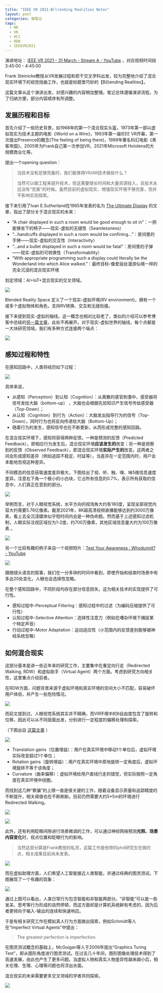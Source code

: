 ```yaml
---
title: "IEEE VR 2021-B(l)ending Realities Notes"
layout: post
categories: 做笔记
tags:
  - MR
  - VR
  - HCI
  - RDW
  - IEEEVR2021
---
```


演讲地址： [IEEE VR 2021 - 31 March - Stream A - YouTube](https://www.youtube.com/watch?v=Ds-h1J4MFMI) ，对应视频时间段 3:45:00 - 4:45:00

<!-- more -->

Frank Steinicke教授从VR发展过程和若干交叉学科出发，较为完整地介绍了混合现实环境下的视觉扭曲工作，也就是标题里巧妙的【B(l)ending Realities】。

这篇文章从这个演讲出发，对感兴趣的内容稍加整理。笔记总体遵循演讲流程，为了归纳方便，部分内容顺序有所调整。

## 发展历程和目标

首先介绍了一些历史背景，如1968年的第一个混合现实头盔，1973年第一部以虚拟现实为技术主题的电影《World on a Wire》，1993年第一届IEEE VR开幕，第一次提出Presence的概念(The feeling of being there)，1999年著名科幻电影《黑客帝国》，2005年为Frank自己第一次参加VR，2021年Microsoft Hololens的大规模商业化等。

提出一个opening question：

> 当技术没有足够完备时，我们能够用VR/AR技术做些什么？
>
> 当然可以做工程来提升技术，但这需要很长时间和大量资源投入，且技术永远没有“完美”的时候。虽然目前的虚拟现实、增强现实环境不够完善，但并不影响实验探索。

接下来引用了Ivan E.Sutherland在1965年发表的名为 [The Ultimate Display](https://my.eng.utah.edu/~cs6360/Readings/UltimateDisplay.pdf) 的文章，指出了部分关于混合现实的未来：

* “A chair displayed in such a room would be good enough to sit in”：一把能够坐下的椅子——现实-虚拟的无缝性（Seamlessness）
* “...handcuffs displayed in such a room would be confining...”：房间里的手铐——现实-虚拟的交互性（Interactivity）
* “...and a bullet displayed in such a room would be fatal”：房间里的子弹——现实-虚拟的可转换性（Transformability）
* “With appropriate programming such a display could literally be the Wonderland into which Alice walked.”：最终目标-像爱丽丝漫游仙境一样的完全沉浸的混合现实环境

划定领域：AI+IoT+混合现实的交叉领域。

![](https://github.com/HusterHope/blogimage/raw/master/20210428-1.png)

Blended Reality Space 定义了一个现实-虚拟环境(RV environment)，拥有一个或多个虚拟物体和角色，支持RV转换、交互和无缝衔接。

接下来提到现实-虚拟的轴线，这一概念也相对比较老了，类似的介绍可以参考博客中总结的[另一篇文章](https://leohope.com/%E5%86%99%E9%9A%8F%E7%AC%94/2019/12/29/ARVR/)，此处不再展开。对于现实-虚拟世界的轴线，每个点都是一大块研究领域，我们有多种方式连接两个端点：

![](https://github.com/HusterHope/blogimage/raw/master/20210428-2.png)

## 感知过程和特性

在感知回路中，人类将经历如下过程：

![](https://github.com/HusterHope/blogimage/raw/master/20210428-3.png)

具体来说，

* 从感知（Perception）到认知（Cognition）：从离散的感官刺激中，感受器将信号发给大脑（bottom-up） ，大脑也会根据先验知识产生信号传给感受器（Top-Down）；
* 从认知（Cognition）到行为（Action）：大脑发出指导行为的信号（Top-Down），同时行为也将反向传递给大脑（Bottom-Up）；
* 随着行为的发生，感知信号也在不断更新，从而形成完整的感知回路。

在混合现实环境下，感知将获得两种反馈。一种是预测的反馈（Predicted Feedback），即相应行为发生后，混合现实环境**应该发生的**改变；另一种是观察到的反馈（Observed Feedback），即混合现实环境**实际产生的**改变。这两者之间会形成感知差异（例如追踪不稳定、时延等），当差异在一定范围内时，用户会本能地忽视这种差异。

不同模态的信息获取速度差异极大，下图给出了视、听、触、嗅、味5维信息速度差异。注意右下角一个极小的小白块，它占所有信息的0.7%，表示所有获取的信息中，人们真正在意到的部分。

![](https://github.com/HusterHope/blogimage/raw/master/20210428-4.png)

举例而言，对于人眼视觉系统，水平方向的视场角大约有180度，呈现全部视觉内容大约需要5.76亿像素。截至2021年，8K超高清视频直播能够达到约3000万像素，看上去全沉浸媒体似乎短时间内会是一种伪命题。然而基于上述感知过滤机制，人眼实际注视区域仅为1-2度，约700万像素，其他区域信息量大约为100万像素 。

![](https://github.com/HusterHope/blogimage/raw/master/20210428-5.png)

另一个比较有趣的例子来自一个视频短片：[Test Your Awareness : Whodunnit? - YouTube](https://www.youtube.com/watch?v=ubNF9QNEQLA) 

![](https://github.com/HusterHope/blogimage/raw/master/20210428-6.png)

跟随镜头语言的叙事，我们在一分多钟的时间中看到，即使开始和结束时场景中有多达20处变化，人眼也会选择性忽略。

在整个感知回路中，不同阶段均存在部分信息损失，这为相关技术的实现提供了可行性。

* 感知过程中-Perceptual Filtering：感知过程中的过滤（为编码压缩提供了可行性）
* 认知过程中-Selective Attention：选择性注意力（例如在嘈杂环境下捕捉某个特定声音）
* 行动过程中-Motor Adaptation：运动适应性（小范围内的反馈差别能够被神经系统忽略）

## 如何混合现实

这部分基本是讲一些近年来的研究工作，主要集中在重定向行走（Redirected Walking, RDW）和虚拟助手（Virtual Agent）两个方面。考虑到研究方向相关性，这里重点介绍前者。

在RDW方面，问题背景来源于虚拟环境和真实环境的空间大小不匹配，容易破坏用户体验，并产生一些危险情况。

![](https://github.com/HusterHope/blogimage/raw/master/20210428-7.png)

而前文提到过，人眼视觉系统其实并不精确，而VR环境中的6自由度包含了旋转和位移，因此可以从不同层面出发，分别进行一定程度的偏移处理和探索。

（下图出自 [这篇文章](https://zhuanlan.zhihu.com/p/33467983) ）

![](https://github.com/HusterHope/blogimage/raw/master/20210428-8.png)

* Translation gains（位置增益）：用户在真实环境中移动1个单位后，虚拟环境实际改变超过1个单位；
* Rotation gains（旋转增益）：用户在真实环境中原地旋转一定角度后，虚拟环境旋转不等于该角度；
* Curvature（曲率偏移）：虚拟环境给用户直线行走的错觉，但实际按照一定角度在真实环境中绕圈。

而找到这几种“欺骗”的上限一直是很关键的工作，随着设备显示质量和追踪精度的不断提升，相关阈值也在不断刷新。目前仍然需要大约5*5m的环境进行Redirected Walking。

![](https://github.com/HusterHope/blogimage/raw/master/20210428-9.png)

![](https://github.com/HusterHope/blogimage/raw/master/20210428-10.png)

此外，还有利用眨眼间隙进行场景微调的工作，可以通过神经网络预测**光照、场景内容变化**时，视点位置和眨眼行为的影响。

> 当然这部分算是Frank教授的私货，这篇工作是他带的phd研究生在做的点，相关成果目前尚未发表。

![](https://github.com/HusterHope/blogimage/raw/master/20210428-11.png)



而在虚拟助理方面，人们希望人工智能接近人类智能，并通过经典的图灵测试。下图展现了一个有趣的现象：

![](https://github.com/HusterHope/blogimage/raw/master/20210428-12.png)

通过上图可以看出，人类日常行为包含智能和非智能两部分。“非智能”可以是一些发呆、思考等行为形成的自然停顿，而这方面却是计算机系统鲜有考虑的，因为后者更倾向于输入-输出的连续和快速响应。

于是有相关研究工作在模拟真人行为方面做出探索，例如Schmidt等人在“Imperfect Virtual Agents”中提出：

> The greatest perfection is imperfection.

在图灵测试概念的基础上，McGuigan等人于2006年提出“Graphics Turing Test”，即从图形角度进行图灵测试。在过去几十年间，图形图像处理技术得到了高速发展，由此也产生了更多问题。当虚拟人物和真实人物差异性越来越小后，相关伦理、生理、心理等问题也将浮出水面。

混合现实的未来需要更多交叉领域的学者共同探索。

![](https://github.com/HusterHope/blogimage/raw/master/20210428-13.png)